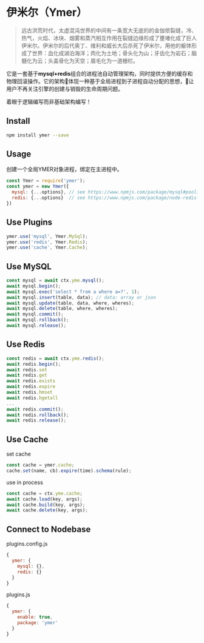 # 伊米尔（Ymer）

> 远古洪荒时代，太虚混沌世界的中间有一条宽大无底的的金伽侬裂缝，冷、热气，火焰、冰块、烟雾和蒸汽相互作用在裂缝边缘形成了壅堵化成了巨人伊米尔。伊米尔的后代奥丁、维利和威长大后杀死了伊米尔，用他的躯体形成了世界：血化成湖泊海洋；肉化为土地；骨头化为山；牙齿化为岩石；脑髓化为云；头盖骨化为天空；眉毛化为一道栅栏。

它是一套基于**mysql+redis**组合的进程池自动管理架构，同时提供方便的缓存和物理回滚操作。它的架构体现一种基于全局进程到子进程自动分配的思想，让用户不再关注引擎的创建与销毁的生命周期问题。

着眼于逻辑编写而非基础架构编写！

## Install

```bash
npm install ymer --save
```

## Usage

创建一个全局YMER对象进程，绑定在主进程中。

```javascript
const Ymer = require('ymer');
const ymer = new Ymer({
  mysql: {...options}, // see https://www.npmjs.com/package/mysql#pooling-connections
  redis: {...options}  // see https://www.npmjs.com/package/node-redis-connection-pool
})
```

## Use Plugins

```javascript
ymer.use('mysql', Ymer.MySql);
ymer.use('redis', Ymer.Redis);
ymer.use('cache', Ymer.Cache);
```

## Use MySQL

```javascript
const mysql = await ctx.yme.mysql();
await mysql.begin();
await mysql.exec('select * from a where a=?', 1);
await mysql.insert(table, data); // data: array or json
await mysql.update(table, data, where, wheres);
await mysql.delete(table, where, wheres);
await mysql.commit();
await mysql.rollback();
await mysql.release();
```

## Use Redis

```javascript
const redis = await ctx.yme.redis();
await redis.begin();
await redis.set 
await redis.get
await redis.exists 
await redis.expire
await redis.hmset
await redis.hgetall
...
await redis.commit();
await redis.rollback();
await redis.release();
```

## Use Cache

set cache

```javascript
const cache = ymer.cache;
cache.set(name, cb).expire(time).schema(rule);
```

use in process

```javascript
const cache = ctx.yme.cache;
await cache.load(key, args);
await cache.build(key, args);
await cache.delete(key, args);
```

## Connect to Nodebase

plugins.config.js

```javascript
{
  ymer: {
    mysql: {},
    redis: {}
  }
}
```

plugins.js

```javascript
{
  ymer: {
    enable: true,
    package: 'ymer'
  }
}
```